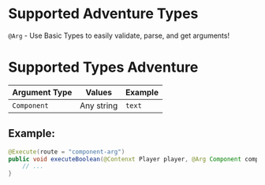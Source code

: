 # Supported Adventure Types

`@Arg` - Use Basic Types to easily validate, parse, and get arguments!

# Supported Types Adventure

| Argument Type | Values     | Example |
| ------------- | ---------- | ------- |
| `Component`   | Any string | `text`  |

## Example:

```java Example.java
@Execute(route = "component-arg")
public void executeBoolean(@Contenxt Player player, @Arg Component component) {
    // ...
}

```
